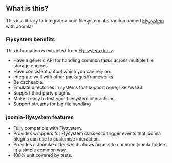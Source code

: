 ## What is this?

This is a library to integrate a cool filesystem abstraction named [Flysystem](http://flysystem.thephpleague.com/) with Joomla!  

### Flysystem benefits 

This information is extracted from [Flysystem docs](http://flysystem.thephpleague.com/):

* Have a generic API for handling common tasks across multiple file storage engines.
* Have consistent output which you can rely on.
* Integrate well with other packages/frameworks.
* Be cacheable.
* Emulate directories in systems that support none, like AwsS3.
* Support third party plugins.
* Make it easy to test your filesystem interactions.
* Support streams for big file handling

### joomla-flysystem features

* Fully compatible with Flysystem.
* Provides wrappers for Flysystem classes to trigger events that joomla plugins can use to customise interaction. 
* Provides a JoomlaFolder which allows access to common joomla folders in a simple common way.
* 100% unit covered by tests.
